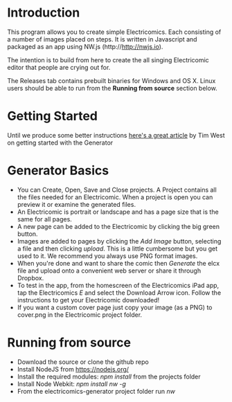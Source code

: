 # Introduction
This program allows you to create simple Electricomics. Each consisting of a number of images placed on steps.
It is written in Javascript and packaged as an app using NW.js (http://http://nwjs.io).

The intention is to build from here to create the all singing Electricomic editor that people are crying out for.

The Releases tab contains prebuilt binaries for Windows and OS X. Linux users should be able to run from the **Running from source** section below.

# Getting Started
Until we produce some better instructions [here's a great article](http://dangergeekuk.blogspot.co.uk/2015/09/how-to-make-electricomic.html) by Tim West on getting started with the Generator

# Generator Basics
- You can Create, Open, Save and Close projects. A Project contains all the files needed for an Electricomic. When a project is open you can preview it or examine the generated files.
- An Electricomic is portrait or landscape and has a page size that is the same for all pages.
- A new page can be added to the Electricomic by clicking the big green button.
- Images are added to pages by clicking the *Add Image* button, selecting a file and then clicking *upload*. This is a little cumbersome but you get used to it. We recommend you always use PNG format images.
- When you're done and want to share the comic then *Generate* the elcx file and upload onto a convenient web server or share it through Dropbox. 
- To test in the app, from the homescreen of the Electricomics iPad app, tap the Electricomics *E* and select the Download Arrow icon. Follow the instructions to get your Electricomic downloaded!
- If you want a custom cover page just copy your image (as a PNG) to cover.png in the Electricomic project folder.

# Running from source
- Download the source or clone the github repo
- Install NodeJS from https://nodejs.org/
- Install the required modules: _npm install_ from the projects folder
- Install Node Webkit: _npm install nw -g_
- From the electricomics-generator project folder run _nw_


